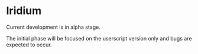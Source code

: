 # Iridium

Current development is in alpha stage.

The initial phase will be focused on the userscript version only and bugs are expected to occur.
